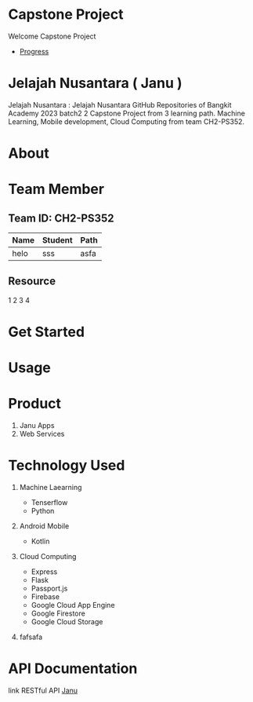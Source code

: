# Capstone Project

Welcome Capstone Project
- [Progress](https://github.com/users/buryne/projects/5)


# Jelajah Nusantara ( Janu )

Jelajah Nusantara : Jelajah Nusantara GitHub Repositories of Bangkit Academy 2023 batch2 2 Capstone Project from 3 learning path. Machine Learning, Mobile development, Cloud Computing from team CH2-PS352.

# About




# Team Member
## Team ID: CH2-PS352
| Name | Student | Path |
|------|---------|------|
| helo | sss     | asfa |


## Resource
1
2
3
4

# Get Started


# Usage



# Product
1. Janu Apps
2. Web Services

# Technology Used
1. Machine Laearning
   - Tenserflow
   - Python
3. Android Mobile
   - Kotlin
5. Cloud Computing
   - Express
   - Flask
   - Passport.js
   - Firebase
   - Google Cloud App Engine
   - Google Firestore
   - Google Cloud Storage
    
6. fafsafa

# API Documentation
link RESTful API [Janu]()



     
